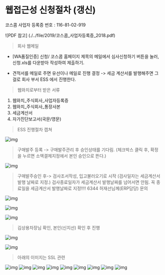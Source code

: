 # 웹접근성 신청절차 (갱신)

코스콤 사업자 등록증 번호 : 116-81-02-919

![PDF 참고] (./../file/2019/코스콤_사업자등록증_2018.pdf)

> 회사 웹메일 

* [WA품질인증] 신청/ 코스콤 홈페이지 제목의 메일에서 심사신청하기 버튼을 눌러, 신청.xls를 다운받아 작성하여 제출하기.

* 견적서를 메일로 주면 유선이나 메일로 진행 결정 -> 세금 계산서를 발행해주면 그걸로 회사 부서 ESS 에서 진행한다.


> 웹와치로부터 받은 서류

1. 웹와치_주식회사_사업자등록증 
2. 웹와치_주식회사_통장사본
3. 세금계산서 
4. 자가진단보고서(국문/영문)


> ESS 진행절차 캡쳐

![img](./../img/웹접근성신청/1.png) 

> 구매발주 등록 -> 구매발주관리 후 승인상태를 기다림. (체크박스 클릭 후, 확정을 누르면 소액결제지정에서 본인 승인으로 뜬다.)

![img](./../img/웹접근성신청/2.png) 

> 구매발주승인 후-> 검사조서작성, 입고불러오기로 시작 (검사일자는 세금계산서 발행 날짜로 지정.)
> 검사종료일자가 세금계산서 발행날짜를 넘어서면 안됨. 꼭 종료일을 세금계산서 발행날짜로 지정!!!!
> 6344 허재선님께(ERP담당) 문의

![img](./../img/웹접근성신청/3.png) 

![img](./../img/웹접근성신청/4.png) 

![img](./../img/웹접근성신청/5.png) 

> 김상용차장님 확인, 본인(신지선) 확인 후 진행

![img](./../img/웹접근성신청/6.png)

![img](./../img/웹접근성신청/7.png) 

> 아래의 이미지는 SSL 관련 

![img](./../img/웹접근성신청/1_1_전계약검색.png)
![img](./../img/웹접근성신청/1_2_전계약보고추가작성.png)
![img](./../img/웹접근성신청/1_3_작성.png) 
![img](./../img/웹접근성신청/2_1_구매발주관리_확정.png) 
![img](./../img/웹접근성신청/2_1_구매입고등록.png) 
![img](./../img/웹접근성신청/3_1_구매입고등록.png) 
![img](./../img/웹접근성신청/4_4_검사조서작성.png)
![img](./../img/웹접근성신청/5_1_매입등록.png) 
![img](./../img/웹접근성신청/5_2_매입관리.png) 

